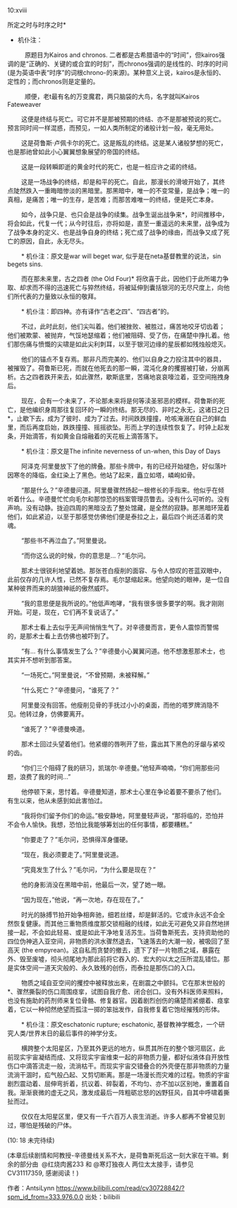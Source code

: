 10:xviii 

所定之时与时序之时* 

* 机仆注：

          原题目为Kairos and chronos. 二者都是古希腊语中的“时间”，但kairos强调的是“正确的、关键的或合宜的时刻”，而chronos强调的是线性的、时序的时间 (是为英语中表“时序”的词根chrono-的来源)。某种意义上说，kairos是永恒的、定性的；而chronos则是定量的。

          顺便，老t最有名的万变魔君，两只脑袋的大鸟，名字就叫Kairos Fateweaver



        这便是终结与死亡。可它并不是那被预期的终结、亦不是那被预说的死亡。预言同时间一样混惑，而预见，一如人类所制定的诸般计划一般，毫无用处。

        这是荷鲁斯·卢佩卡尔的死亡。这是叛乱的终结。这是某人诸般梦想的死亡，也是那祂曾如此小心翼翼想象展望的帝国的终结。

        这是一段转瞬即逝的黄金时代的死亡，也是一桩应许之诺的终结。

        这是一场战争的终结，却是和平的死亡。自此，那漫长的滑坡开始了，其终点陡然跌入一重晦暗惨淡的黑暗里。那黑暗中，唯一的不变常量，是战争；唯一的真相，是痛苦；唯一的生存，是苦难；而那苦难唯一的终结，便是死亡本身。





        如今，战争只是、也只会是战争的续集。战争生诞出战争来*，时间推移中，将会如此，代复一代；从今时往后，亦将如是，直至一重遥远的未来里，战争成为了战争本身的定义、也是战争自身的终结；死亡成了战争的缘由，而战争又成了死亡的原因，自此，永无尽头。

        * 机仆注：原文是war will beget war, 似乎是在neta基督教里的说法，sin begets sins.

        而在那未来里，古之四者 (the Old Four)* 将欣喜于此，因他们于此所竭力争取、却求而不得的迅速死亡与猝然终结，将被延伸到囊括银河的无尽尺度上，向他们所代表的力量致以永恒的敬拜。

        * 机仆注：即四神。亦有译作“古老之四”、“四古者”的。





        不过，此时此刻，他们尖叫着。他们被挫败、被胜过，痛苦地咬牙切齿着；他们被欺蒙、被抛弃，气馁地瑟缩着；他们被阻碍、受了伤，在痛楚中挣扎着。他们那伤痛与愤慨的尖啸是如此尖利刺耳，以至于银河边缘的星辰都如残烛般熄灭。

        他们的锚点不复存焉。那非凡而完美的、他们以自身之力投注其中的器具，被摧毁了。荷鲁斯已死，而就在他死去的那一瞬，混沌化身的攫握被打破，分崩离析。古之四者跌开来去，如此骤然，歇斯底里，苦痛地哀哀嚎泣着，亚空间拖拽身后。





        现在，会有一个未来了，不论那未来将是何等渎圣邪恶的模样。荷鲁斯的死亡，是他编织身周那往复回环的一瞬的终结。那无尽的、非时之永无，这诸日之日*，止歇下去，成为了彼时、成为了过去。时间跌跌撞撞，呛咳淹溺在自己的鲜血里，而后再度启始，跌跌撞撞、摇摇欲坠。形而上学的连续性恢复了。时钟上起发条，开始滴答，有如黄金自熔融着的天花板上滴答落下。

        * 机仆注：原文是The infinite neverness of un-when, this Day of Days





        阿泽克·阿里曼放下了他的牌叠。那些卡牌中，有的已经开始褪色，好似落叶因寒冬的降临，金红染上了黑色。他站了起来，矗立如塔，嶙峋如骨。

        “那是什么？”辛德曼问道。阿里曼骤然扬起一根修长的手指来。他似乎在倾听着什么。辛德曼忙忙向毛尔和那惊恐的档案管理员瞥去。没有什么可听的。没有声响。没有动静。拢迫四周的黑暗没去了整处馆藏，是全然的寂静。那黑暗环笼着他们，如此紧迫，以至于那感觉仿佛他们便是泰拉之上，最后四个尚还活着的灵魂。

        “那些书不再泣血了。”阿里曼说。

        “而你这么说的时候，你的意思是…？”毛尔问。

        那术士很锐利地望着她。那张苍白瘦削的面容、与令人惊叹的苍蓝双眼中，此前仅存的几许人性，已然不复存焉。毛尔瑟缩起来。他望向她的眼神，是一位自某种彼界而来的胡狼神祇的傲然威吓。

        “我的意思便是我所说的。”他低声咆哮，“我有很多很多要学的啊。我才刚刚开始。可是，现在，它们再不复说话了。”

        那术士看上去似乎无声间悄悄生气了。对辛德曼而言，更令人震惊而警惕的，是那术士看上去仿佛也被吓到了。

        “有… 有什么事情发生了么？”辛德曼小心翼翼问道。他不想激惹那术士，也其实并不想听到那答案。

        “一场死亡。”阿里曼说，“不曾预期，未被释解。”

        “什么死亡？”辛德曼问，“谁死了？”

        阿里曼没有回答。他瘦削见骨的手抚过小小的桌面，而他的塔罗牌消隐不见。他转过身，仿佛要离开。

        “谁死了？”辛德曼唤道。

        那术士回过头望着他们。他紧绷的唇咧开了些，露出其下黑色的牙龈与紧咬的齿。

        “你们三个阻碍了我的研习，凯瑞尔·辛德曼。”他轻声喃喃，“你们用那些问题，浪费了我的时间…”

        他停顿下来，思忖着。辛德曼知道，那术士心里在争论着要不要杀了他们。有生以来，他从未感到如此害怕过。

        “我将你们留予你们的命运。”极安静地，阿里曼轻声说，“那将临的，恐怕并不会令人愉快。我想，恐怕比我能够筹划出的任何事情，都要糟糕。”

        “你要走了？”毛尔问，恐惧得浑身僵硬。

        “现在，我必须要走了。”阿里曼说道。

        “究竟发生了什么？”毛尔问，“为什么要是现在？”

        他的身影消没在黑暗中前，他最后一次，望了她一眼。

        “因为现在，”他说，“再一次地，存在现在了。”





        时光的脉搏节拍开始争相奔驰，细若丝缕，却是鲜活的。它或许永远不会全然恢复健康。而其他三重物质维度那交锁相融的线缕，如此无可避免又非自然地拼接一起，不会如此轻易、或是如此干净地复活苏生。当荷鲁斯死去，支持资助他的四位伪神逃入亚空间，非物质的洪水骤然退去，飞速落去的大潮一般，被吸回了至高天 (the empyrean)。这自私而贪婪的撤去，遗下了好一片物质之域，暴露在外、毁至废墟，彻头彻尾地为那此前将它吞入的、宏大的以太之压所混乱错位。那是实体空间一道天灾般的、永久致残的创伤，而泰拉是那伤口的入口。

        物质之域自亚空间的攫控中被释放出来，在剧震之中颤抖。它在那末世般的*、骤然撕裂的伤口周围痉挛，试图自我疗愈、闭合创口。没有外科医师来照料，也没有施助的药剂师来复位骨骼、修复器官。因着剧烈创伤的痛楚而紧绷着、痉挛着，它以一种彻然绝望而孤注一掷的笨拙发作，自我修复着它饱经摧残的形体。

        * 机仆注：原文eschatonic rupture; eschatonic, 基督教神学概念，一个研究人类/世界末日的最后事件的神学分支。

        横跨整个太阳星区，乃至其外更远的地方，纵贯其所在的整个银河扇区，此前现实宇宙凝结而成、又将现实宇宙维束一起的非物质力量，都好似液体自开放性伤口中滴答流走一般，流淌枯干。而现实宇宙交错叠合的外壳便在那非物质的力量流淌干涸时，疝气般凸起、又剪切断离。那是一场漫长而灾难的过程。物质的宇宙剧烈震动着、屈伸弯折着，抗议着、碎裂着，不均匀、亦不加以区别地，重置着自我。渐渐衰微的虚无之风，激发成最后一阵粗砺忿怒的凶野狂风，自其中呼啸着撕扯而过。

        仅仅在太阳星区里，便又有一千六百万人丧生消逝。许多人都再不曾被见到过，哪怕是残破的尸体。



(10: 18 未完待续)

(本章后续剧情和阿教授-辛德曼线关系不大，是荷鲁斯死后这一刻大家在干嘛。剩余的部分由  @红烧肉酱233 和 @寒灯独夜人 两位太太接手，请参见 CV31117359, 感谢阅读！)

 作者：AntsiLynn https://www.bilibili.com/read/cv30728842/?spm_id_from=333.976.0.0 出处：bilibili
